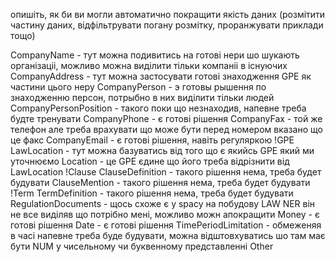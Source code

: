 опишіть, як би ви могли автоматично покращити якість даних (розмітити частину даних, відфільтрувати погану розмітку, проранжувати приклади тощо)

 CompanyName - тут можна подивитись на готові нери шо шукають організаціі, можливо можна виділити тільки компаніі в існуючих
 CompanyAddress - тут можна застосувати готові знаходження GPE як частини цього неру
 CompanyPerson - э готовы рышення по знаходженню персон, потрыбно в них виділити тільки людей
 CompanyPersonPosition - такого поки що незнаходив, напевне треба будте тренувати 
 CompanyPhone - є готові рішення
 CompanyFax - той же телефон але треба врахувати що може бути перед номером вказано що це факс
 CompanyEmail - є готові рішення, навіть регуляркою
!GPE
 LawLocation - тут можна базуватись від того що є якийсь GPE який ми уточнюємо
 Location - це GPE єдине що його треба відрізнити від LawLocation
!Clause
 ClauseDefinition - такого рішення нема, треба будет будувати
 ClauseMention - такого рішення нема, треба будет будувати
!Term
 TermDefinition - такого рішення нема, треба будет будувати
RegulationDocuments - щось схоже є у spacy на побудову LAW NER він не все виділяв що потрібно мені, можливо можн апокращити
Money - є готові рішення
Date - є готові рішення
TimePeriodLimitation - обмеженяя в часі напевне треба буде будувати, можна відштовхуватись шо там має бути NUM у чисельному чи буквенному представленні
Other